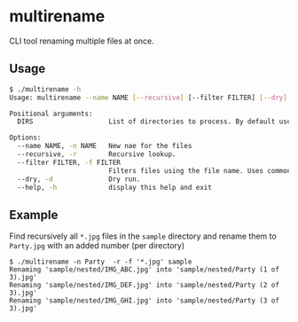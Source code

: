 # multirename

CLI tool renaming multiple files at once.

## Usage

```bash
$ ./multirename -h
Usage: multirename --name NAME [--recursive] [--filter FILTER] [--dry] [DIRS [DIRS ...]]

Positional arguments:
  DIRS                   List of directories to process. By default uses the current directory.

Options:
  --name NAME, -n NAME   New nae for the files
  --recursive, -r        Recursive lookup.
  --filter FILTER, -f FILTER
                         Filters files using the file name. Uses common bash syntax.
  --dry, -d              Dry run.
  --help, -h             display this help and exit
```
## Example

Find recursively all `*.jpg` files in the `sample` directory and rename them to `Party.jpg` with an added number (per directory)

```
$ ./multirename -n Party  -r -f '*.jpg' sample
Renaming 'sample/nested/IMG_ABC.jpg' into 'sample/nested/Party (1 of 3).jpg'
Renaming 'sample/nested/IMG_DEF.jpg' into 'sample/nested/Party (2 of 3).jpg'
Renaming 'sample/nested/IMG_GHI.jpg' into 'sample/nested/Party (3 of 3).jpg'
```